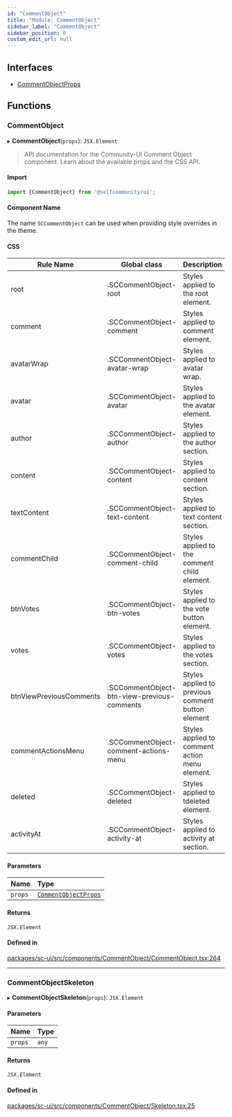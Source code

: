 ```yaml
---
id: "CommentObject"
title: "Module: CommentObject"
sidebar_label: "CommentObject"
sidebar_position: 0
custom_edit_url: null
---
```


## Interfaces

- [CommentObjectProps](../interfaces/CommentObject.CommentObjectProps.md)

## Functions

### CommentObject

▸ **CommentObject**(`props`): `JSX.Element`

> API documentation for the Community-UI Comment Object component. Learn about the available props and the CSS API.

#### Import

```jsx
import {CommentObject} from '@selfcommunity/ui';
```

#### Component Name

The name `SCCommentObject` can be used when providing style overrides in the theme.

#### CSS

|Rule Name|Global class|Description|
|---|---|---|
|root|.SCCommentObject-root|Styles applied to the root element.|
|comment|.SCCommentObject-comment|Styles applied to comment element.|
|avatarWrap|.SCCommentObject-avatar-wrap|Styles applied to avatar wrap.|
|avatar|.SCCommentObject-avatar|Styles applied to the avatar element.|
|author|.SCCommentObject-author|Styles applied to the author section.|
|content|.SCCommentObject-content|Styles applied to content section.|
|textContent|.SCCommentObject-text-content|Styles applied to text content section.|
|commentChild|.SCCommentObject-comment-child|Styles applied to the comment child element.|
|btnVotes|.SCCommentObject-btn-votes|Styles applied to the vote button element.|
|votes|.SCCommentObject-votes|Styles applied to the votes section.|
|btnViewPreviousComments|.SCCommentObject-btn-view-previous-comments|Styles applied to previous comment button element|
|commentActionsMenu|.SCCommentObject-comment-actions-menu|Styles applied to comment action menu element.|
|deleted|.SCCommentObject-deleted|Styles applied to tdeleted element.|
|activityAt|.SCCommentObject-activity-at|Styles applied to activity at section.|

#### Parameters

| Name | Type |
| :------ | :------ |
| `props` | [`CommentObjectProps`](../interfaces/CommentObject.CommentObjectProps.md) |

#### Returns

`JSX.Element`

#### Defined in

[packages/sc-ui/src/components/CommentObject/CommentObject.tsx:264](https://github.com/selfcommunity/community-ui/blob/f8d581a/packages/sc-ui/src/components/CommentObject/CommentObject.tsx#L264)

___

### CommentObjectSkeleton

▸ **CommentObjectSkeleton**(`props`): `JSX.Element`

#### Parameters

| Name | Type |
| :------ | :------ |
| `props` | `any` |

#### Returns

`JSX.Element`

#### Defined in

[packages/sc-ui/src/components/CommentObject/Skeleton.tsx:25](https://github.com/selfcommunity/community-ui/blob/f8d581a/packages/sc-ui/src/components/CommentObject/Skeleton.tsx#L25)
